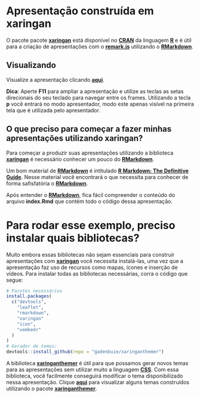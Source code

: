 # Apresentação construída em **xaringan**

O pacote pacote [**xaringan**](https://github.com/yihui/xaringan) está disponível no [**CRAN**](https://cran.r-project.org/web/packages/available_packages_by_date.html) da linguagem [**R**](https://www.r-project.org/) e é útil para a criação de apresentações com o [**remark.js**](https://remarkjs.com/#1) utilizando o [**RMarkdown**](https://rmarkdown.rstudio.com/). 

## Visualizando

Visualize a apresentação clicando [**aqui**](https://de-ufpb.github.io/template-apresentacao-rmarkdown/). 

**Dica**: Aperte **F11** para ampliar a apresentação e utilize as teclas as setas direcionais do seu teclado para navegar entre os frames. Utilizando a tecla **p** você entrará no modo apresentador, modo este apenas visível na primeira tela que é utilizada pelo apresentador.

## O que preciso para começar a fazer minhas apresentações utilizando **xaringan**?

Para começar a produzir suas apresentações utilizando a biblioteca [**xaringan**](https://github.com/yihui/xaringan) é necessário conhecer um pouco do [**RMarkdown**](https://rmarkdown.rstudio.com/). 

Um bom material de [**RMarkdown**](https://rmarkdown.rstudio.com/) é intitulado [**R Markdown: The Definitive Guide**](https://bookdown.org/yihui/rmarkdown/). Nesse material você encontrará o que necessita para conhecer de forma safisfatória o [**RMarkdown**](https://rmarkdown.rstudio.com/).

Após entender o [**RMarkdown**](https://rmarkdown.rstudio.com/), fica fácil compreender o conteúdo do arquivo **index.Rmd** que contém todo o código dessa apresentação.

# Para rodar esse exemplo, preciso instalar quais bibliotecas?

Muito embora essas bibliotecas não sejam essenciais para construir apresentações com [**xaringan**](https://github.com/yihui/xaringan) você necessita instalá-las, uma vez que a apresentação faz uso de recursos como mapas, ícones e inserção de vídeos. Para instalar todas as bibliotecas necessárias, corra o código que segue:

```r
# Pacotes necessários
install.packages(
  c("devtools",
    "leaflet",
    "rmarkdown",
    "xaringan"
    "icon",
    "vembedr"
  )
)
# Gerador de temas:
devtools::install_github(repo = "gadenbuie/xaringanthemer")
```
A biblioteca [**xaringanthemer**](https://github.com/gadenbuie/xaringanthemer) é útil para que possamos gerar novos temas para as apresentações sem utilizar muito a linguagem [**CSS**](https://pt.wikipedia.org/wiki/Cascading_Style_Sheets). Com essa biblioteca, você facilmente conseguirá modificar o tema disponibilizado nessa apresentação. Clique [**aqui**](https://pkg.garrickadenbuie.com/xaringanthemer/articles/singles/themes.html) para visualizar alguns temas construídos utilizando o pacote [**xaringanthemer**](https://github.com/gadenbuie/xaringanthemer).

